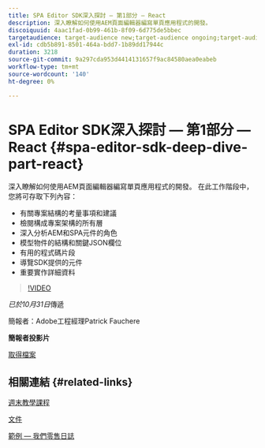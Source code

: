 ```yaml
---
title: SPA Editor SDK深入探討 — 第1部分 — React
description: 深入瞭解如何使用AEM頁面編輯器編寫單頁應用程式的開發。
discoiquuid: 4aac1fad-0b99-461b-8f09-6d775de5bbec
targetaudience: target-audience new;target-audience ongoing;target-audience upgrader
exl-id: cdb5b891-8501-464a-bdd7-1b89dd17944c
duration: 3218
source-git-commit: 9a297cda953d4414131657f9ac84580aea0eabeb
workflow-type: tm+mt
source-wordcount: '140'
ht-degree: 0%

---
```


# SPA Editor SDK深入探討 — 第1部分 — React {#spa-editor-sdk-deep-dive-part-react}

深入瞭解如何使用AEM頁面編輯器編寫單頁應用程式的開發。 在此工作階段中，您將可存取下列內容：

* 有關專案結構的考量事項和建議
* 檢閱構成專案架構的所有層
* 深入分析AEM和SPA元件的角色
* 模型物件的結構和關鍵JSON欄位
* 有用的程式碼片段
* 導覽SDK提供的元件
* 重要實作詳細資料

>[!VIDEO](https://video.tv.adobe.com/v/25194/?quality=9)

*已於10月31日*&#x200B;傳遞

簡報者：Adobe工程經理Patrick Fauchere

**簡報者投影片**

[取得檔案](assets/aem-gems-spa-editordeepdive-react-10312018.pdf)

## 相關連結 {#related-links}

[週末教學課程](https://experienceleague.adobe.com/docs/experience-manager-learn/getting-started-wknd-tutorial-develop/overview.html)

[文件](https://helpx.adobe.com/experience-manager/6-4/sites/developing/using/spa-overview.html)

[範例 — 我們零售日誌](https://github.com/adobe/aem-sample-we-retail-journal)

<!--
[Get back to the Overview](https://helpx.adobe.com/experience-manager/kt/eseminars/gems/aem-index.html)
-->
